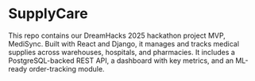 # SupplyCare
This repo contains our DreamHacks 2025 hackathon project MVP, MediSync. Built with React and Django, it manages and tracks medical supplies across warehouses, hospitals, and pharmacies. It includes a PostgreSQL-backed REST API, a dashboard with key metrics, and an ML-ready order-tracking module.
